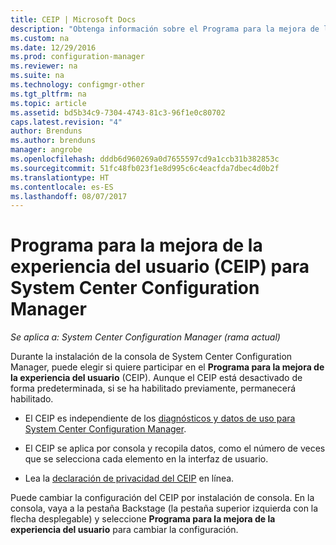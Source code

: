 ```yaml
---
title: CEIP | Microsoft Docs
description: "Obtenga información sobre el Programa para la mejora de la experiencia del usuario para System Center Configuration Manager."
ms.custom: na
ms.date: 12/29/2016
ms.prod: configuration-manager
ms.reviewer: na
ms.suite: na
ms.technology: configmgr-other
ms.tgt_pltfrm: na
ms.topic: article
ms.assetid: bd5b34c9-7304-4743-81c3-96f1e0c80702
caps.latest.revision: "4"
author: Brenduns
ms.author: brenduns
manager: angrobe
ms.openlocfilehash: dddb6d960269a0d7655597cd9a1ccb31b382853c
ms.sourcegitcommit: 51fc48fb023f1e8d995c6c4eacfda7dbec4d0b2f
ms.translationtype: HT
ms.contentlocale: es-ES
ms.lasthandoff: 08/07/2017
---
```

# <a name="customer-experience-improvement-program-ceip-for-system-center-configuration-manager"></a>Programa para la mejora de la experiencia del usuario (CEIP) para System Center Configuration Manager

*Se aplica a: System Center Configuration Manager (rama actual)*

Durante la instalación de la consola de System Center Configuration Manager, puede elegir si quiere participar en el **Programa para la mejora de la experiencia del usuario** (CEIP). Aunque el CEIP está desactivado de forma predeterminada, si se ha habilitado previamente, permanecerá habilitado.  

-   El CEIP es independiente de los [diagnósticos y datos de uso para System Center Configuration Manager](../../../core/plan-design/diagnostics/diagnostics-and-usage-data.md).  

-   El CEIP se aplica por consola y recopila datos, como el número de veces que se selecciona cada elemento en la interfaz de usuario.  

-   Lea la [declaración de privacidad del CEIP](https://www.microsoft.com/products/ceip/en-us/privacypolicy.mspx) en línea.  

Puede cambiar la configuración del CEIP por instalación de consola. En la consola, vaya a la pestaña Backstage (la pestaña superior izquierda con la flecha desplegable) y seleccione **Programa para la mejora de la experiencia del usuario** para cambiar la configuración.  
